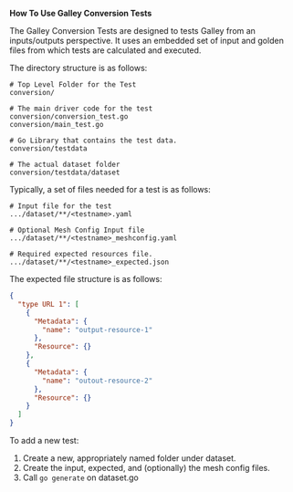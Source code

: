 **How To Use Galley Conversion Tests**

The Galley Conversion Tests are designed to tests Galley from an inputs/outputs
perspective. It uses an embedded set of input and golden files from which
tests are calculated and executed.

The directory structure is as follows:

```
# Top Level Folder for the Test
conversion/

# The main driver code for the test
conversion/conversion_test.go
conversion/main_test.go

# Go Library that contains the test data.
conversion/testdata

# The actual dataset folder
conversion/testdata/dataset
```

Typically, a set of files needed for a test is as follows:

```
# Input file for the test
.../dataset/**/<testname>.yaml

# Optional Mesh Config Input file
.../dataset/**/<testname>_meshconfig.yaml

# Required expected resources file.
.../dataset/**/<testname>_expected.json
```


The expected file structure is as follows:

```json
{
  "type URL 1": [
    {
      "Metadata": {
        "name": "output-resource-1"
      },
      "Resource": {}
    },
    {
      "Metadata": {
        "name": "outout-resource-2"
      },
      "Resource": {}
    }
  ]
}
```

To add a new test:
 1. Create a new, appropriately named folder under dataset.
 2. Create the input, expected, and (optionally) the mesh config files.
 3. Call ```go generate``` on dataset.go



